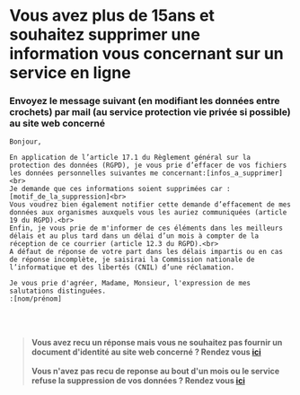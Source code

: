 # Vous avez plus de 15ans et souhaitez supprimer une information vous concernant sur un service en ligne

### Envoyez le message suivant (en modifiant les données entre crochets) par mail (au service protection vie privée si possible) au site web concerné

```
Bonjour,

En application de l’article 17.1 du Règlement général sur la protection des données (RGPD), je vous prie d’effacer de vos fichiers les données personnelles suivantes me concernant:[infos_a_supprimer]<br> 
Je demande que ces informations soient supprimées car :[motif_de_la_suppression]<br>
Vous voudrez bien également notifier cette demande d’effacement de mes données aux organismes auxquels vous les auriez communiquées (article 19 du RGPD).<br>
Enfin, je vous prie de m'informer de ces éléments dans les meilleurs délais et au plus tard dans un délai d’un mois à compter de la réception de ce courrier (article 12.3 du RGPD).<br>
A défaut de réponse de votre part dans les délais impartis ou en cas de réponse incomplète, je saisirai la Commission nationale de l’informatique et des libertés (CNIL) d’une réclamation.

Je vous prie d'agréer, Madame, Monsieur, l'expression de mes salutations distinguées.
:[nom/prénom]

```
<br><br>
> **Vous avez recu un réponse mais vous ne souhaitez pas fournir un document d'identité au site web concerné ? Rendez vous [ici](./direct_cnil.md)**
<br><br>
> **Vous n'avez pas recu de reponse au bout d'un mois ou le service refuse la suppression de vos données ? Rendez vous [ici](./no_answer.md)**
